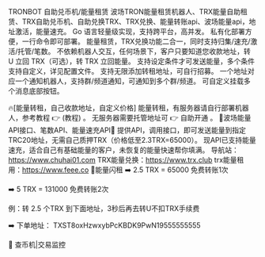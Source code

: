 TRONBOT 自助兑币机/能量租赁
波场TRON能量租赁机器人、TRX能量自助租赁、TRX自助兑币机、自助兑换TRX、TRX兑换、能量转账api、波场能量api，地址激活，能量速充。
Go 语言轻量级实现，支持跨平台，高并发。
私有化部署方便，一行命令即可部署。
能量租赁，TRX兑换功能二合一，同时支持归集/速充/激活/托管/笔数。
不依赖机器人交互，任何场景下，客户只要知道您收款地址，转 U 立回 TRX（可选），转 TRX 立回能量。
支持设定条件才可发送能量，多个条件支持自定义，详见配置文件。
支持无限添加转租地址，可自行招募。
一个地址对应一个通知机器人，支持群/频道通知，可通知到多个群/频道。
可自定义挂载多个消息底部按钮。

🔥[能量转租，自己收款地址，自定义价格]
能量转租，有服务器请自行部署机器人，参考教程 👉 (教程) 。
无服务器需要托管地址可 👉 自助开通 。
🤝波场能量API接口、笔数API、能量速充API🔋
提供API，调用接口，即可发送能量到指定TRC20地址，无需自己质押TRX（价格低至2.3TRX=65000）。
现API已支持能量速充，适合自己有基础能量的客户，未恢复的能量快速帮你填满。
导航站：https://www.chuhai01.com
TRX能量兑换：https://www.trx.club
trx能量租用：https://www.feee.co
🔋能量闪租
➡️ 2.5 TRX = 65000 免费转账1次

➡️ 5 TRX = 131000 免费转账2次

例：转 2.5 个TRX 到下面地址，3秒后再去转U不扣TRX手续费

➡️ 下单地址： TXST8oxHzwxybPcKBDK9PwN19555555555

🌈 查币机|交易监控

